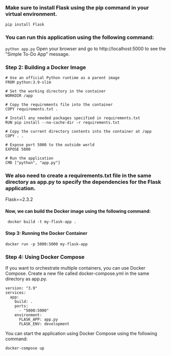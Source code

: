 ### Make sure to install Flask using the pip command in your virtual environment.
` pip install Flask `
### You can run this application using the following command:
` python app.py `
Open your browser and go to http://localhost:5000 to see the "Simple To-Do App" message.
### Step 2:  Building a Docker Image
```
# Use an official Python runtime as a parent image
FROM python:3.9-slim

# Set the working directory in the container
WORKDIR /app

# Copy the requirements file into the container
COPY requirements.txt .

# Install any needed packages specified in requirements.txt
RUN pip install --no-cache-dir -r requirements.txt

# Copy the current directory contents into the container at /app
COPY . .

# Expose port 5000 to the outside world
EXPOSE 5000

# Run the application
CMD ["python", "app.py"]

```

### We also need to create a requirements.txt file in the same directory as app.py to specify the dependencies for the Flask application. 
Flask==2.3.2

#### Now, we can build the Docker image using the following command: 
` docker build -t my-flask-app .`
#### Step 3: Running the Docker Container
` docker run -p 5000:5000 my-flask-app `
### Step 4: Using Docker Compose
If you want to orchestrate multiple containers, you can use Docker Compose. Create a new file called docker-compose.yml in the same directory as app.py.

```
version: "3.9"
services:
  app:
    build: .
    ports:
      - "5000:5000"
    environment:
      FLASK_APP: app.py
      FLASK_ENV: development 
```
You can start the application using Docker Compose using the following command:

`docker-compose up`
